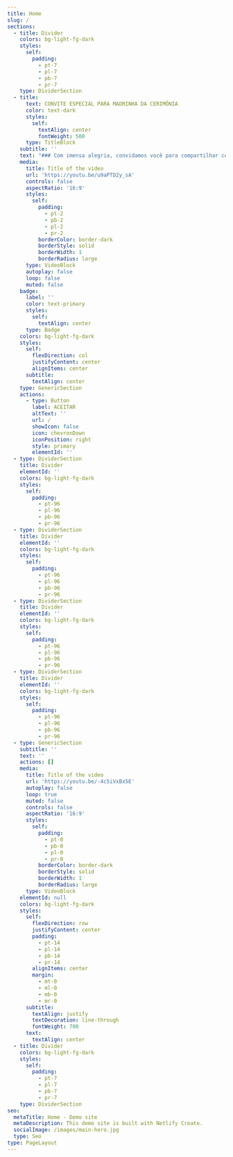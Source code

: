```yaml
---
title: Home
slug: /
sections:
  - title: Divider
    colors: bg-light-fg-dark
    styles:
      self:
        padding:
          - pt-7
          - pl-7
          - pb-7
          - pr-7
    type: DividerSection
  - title:
      text: CONVITE ESPECIAL PARA MADRINHA DA CERIMÔNIA
      color: text-dark
      styles:
        self:
          textAlign: center
          fontWeight: 500
      type: TitleBlock
    subtitle: ''
    text: "### Com imensa alegria, convidamos você para compartilhar conosco o início deste lindo capítulo de nossas vidas.\n\n##### **Junte-se a nós\_para\_celebrar.**\n\nBy Maria Eduarda Gomes Vieira\n\n\n\n"
    media:
      title: Title of the video
      url: 'https://youtu.be/u9aPTD2y_sA'
      controls: false
      aspectRatio: '16:9'
      styles:
        self:
          padding:
            - pt-2
            - pb-2
            - pl-2
            - pr-2
          borderColor: border-dark
          borderStyle: solid
          borderWidth: 1
          borderRadius: large
      type: VideoBlock
      autoplay: false
      loop: false
      muted: false
    badge:
      label: ''
      color: text-primary
      styles:
        self:
          textAlign: center
      type: Badge
    colors: bg-light-fg-dark
    styles:
      self:
        flexDirection: col
        justifyContent: center
        alignItems: center
      subtitle:
        textAlign: center
    type: GenericSection
    actions:
      - type: Button
        label: ACEITAR
        altText: ''
        url: /
        showIcon: false
        icon: chevronDown
        iconPosition: right
        style: primary
        elementId: ''
  - type: DividerSection
    title: Divider
    elementId: ''
    colors: bg-light-fg-dark
    styles:
      self:
        padding:
          - pt-96
          - pl-96
          - pb-96
          - pr-96
  - type: DividerSection
    title: Divider
    elementId: ''
    colors: bg-light-fg-dark
    styles:
      self:
        padding:
          - pt-96
          - pl-96
          - pb-96
          - pr-96
  - type: DividerSection
    title: Divider
    elementId: ''
    colors: bg-light-fg-dark
    styles:
      self:
        padding:
          - pt-96
          - pl-96
          - pb-96
          - pr-96
  - type: DividerSection
    title: Divider
    elementId: ''
    colors: bg-light-fg-dark
    styles:
      self:
        padding:
          - pt-96
          - pl-96
          - pb-96
          - pr-96
  - type: GenericSection
    subtitle: ''
    text: ''
    actions: []
    media:
      title: Title of the video
      url: 'https://youtu.be/-4c5iVxBx5E'
      autoplay: false
      loop: true
      muted: false
      controls: false
      aspectRatio: '16:9'
      styles:
        self:
          padding:
            - pt-0
            - pb-0
            - pl-0
            - pr-0
          borderColor: border-dark
          borderStyle: solid
          borderWidth: 1
          borderRadius: large
      type: VideoBlock
    elementId: null
    colors: bg-light-fg-dark
    styles:
      self:
        flexDirection: row
        justifyContent: center
        padding:
          - pt-14
          - pl-14
          - pb-14
          - pr-14
        alignItems: center
        margin:
          - mt-0
          - ml-0
          - mb-0
          - mr-0
      subtitle:
        textAlign: justify
        textDecoration: line-through
        fontWeight: 700
      text:
        textAlign: center
  - title: Divider
    colors: bg-light-fg-dark
    styles:
      self:
        padding:
          - pt-7
          - pl-7
          - pb-7
          - pr-7
    type: DividerSection
seo:
  metaTitle: Home - Demo site
  metaDescription: This demo site is built with Netlify Create.
  socialImage: /images/main-hero.jpg
  type: Seo
type: PageLayout
---
```

